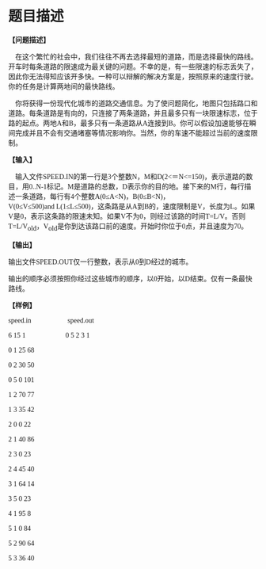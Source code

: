 # 题目描述


<p>
	<span style="font-weight:bold;font-size:10.5000pt;font-family:&#39;宋体&#39;;">【问题描述】</span><span style="font-weight:bold;font-size:10.5000pt;font-family:&#39;宋体&#39;;"></span> 
</p>
<p>
	<span style="font-size:10.5000pt;font-family:&#39;宋体&#39;;">    在这个繁忙的社会中，我们往往不再去选择最短的道路，而是选择最快的路线。开车时每条道路的限速成为最关键的问题。不幸的是，有一些限速的标志丢失了，因此你无法得知应该开多快。一种可以辩解的解决方案是，按照原来的速度行驶。你的任务是计算两地间的最快路线。</span><span style="font-size:10.5000pt;font-family:&#39;宋体&#39;;"></span> 
</p>
<p>
	<span style="font-size:10.5000pt;font-family:&#39;宋体&#39;;">    你将获得一份现代化城市的道路交通信息。为了使问题简化，地图只包括路口和道路。每条道路是有向的，只连接了两条道路，并且最多只有一块限速标志，位于路的起点。两地<span>A</span><span>和</span><span>B</span><span>，最多只有一条道路从</span><span>A</span><span>连接到</span><span>B</span><span>。你可以假设加速能够在瞬间完成并且不会有交通堵塞等情况影响你。当然，你的车速不能超过当前的速度限制。</span></span><span style="font-size:10.5000pt;font-family:&#39;宋体&#39;;"></span> 
</p>
<p>
	<span style="font-weight:bold;font-size:10.5000pt;font-family:&#39;宋体&#39;;">【输入】</span><span style="font-weight:bold;font-size:10.5000pt;font-family:&#39;宋体&#39;;"></span> 
</p>
<p>
	<span style="font-size:10.5000pt;font-family:&#39;宋体&#39;;">    输入文件<span>SPEED.IN</span><span>的第一行是</span><span>3</span><span>个整数</span><span>N</span><span>，</span><span>M</span><span>和</span><span>D</span></span><span style="font-size:10.5000pt;font-family:&#39;宋体&#39;;">(</span><span style="font-size:10.5000pt;font-family:&#39;宋体&#39;;">2</span><span style="font-size:10.5000pt;font-family:&#39;宋体&#39;;">&lt;</span><span style="font-size:10.5000pt;font-family:&#39;宋体&#39;;">＝<span>N</span></span><span style="font-size:10.5000pt;font-family:&#39;宋体&#39;;">&lt;</span><span style="font-size:10.5000pt;font-family:&#39;宋体&#39;;">=150</span><span style="font-size:10.5000pt;font-family:&#39;宋体&#39;;">)</span><span style="font-size:10.5000pt;font-family:&#39;宋体&#39;;">，表示道路的数目，用<span>0..N</span></span><span style="font-size:10.5000pt;font-family:&#39;宋体&#39;;">-</span><span style="font-size:10.5000pt;font-family:&#39;宋体&#39;;">1<span>标记。</span><span>M</span><span>是道路的总数，</span><span>D</span><span>表示你的目的地。接下来的</span><span>M</span><span>行，每行描述一条道路，每行有</span><span>4</span><span>个整数</span><span>A</span></span><span style="font-size:10.5000pt;font-family:&#39;宋体&#39;;">(</span><span style="font-size:10.5000pt;font-family:&#39;宋体&#39;;">0<span>≤</span><span>A</span></span><span style="font-size:10.5000pt;font-family:&#39;宋体&#39;;">&lt;</span><span style="font-size:10.5000pt;font-family:&#39;宋体&#39;;">N</span><span style="font-size:10.5000pt;font-family:&#39;宋体&#39;;">)</span><span style="font-size:10.5000pt;font-family:&#39;宋体&#39;;">，<span>B</span></span><span style="font-size:10.5000pt;font-family:&#39;宋体&#39;;">(</span><span style="font-size:10.5000pt;font-family:&#39;宋体&#39;;">0<span>≤</span><span>B</span></span><span style="font-size:10.5000pt;font-family:&#39;宋体&#39;;">&lt;</span><span style="font-size:10.5000pt;font-family:&#39;宋体&#39;;">N</span><span style="font-size:10.5000pt;font-family:&#39;宋体&#39;;">)</span><span style="font-size:10.5000pt;font-family:&#39;宋体&#39;;">，<span>V</span></span><span style="font-size:10.5000pt;font-family:&#39;宋体&#39;;">(</span><span style="font-size:10.5000pt;font-family:&#39;宋体&#39;;">0<span>≤</span><span>V</span><span>≤</span><span>500</span></span><span style="font-size:10.5000pt;font-family:&#39;宋体&#39;;">)</span><span style="font-size:10.5000pt;font-family:&#39;宋体&#39;;">and L</span><span style="font-size:10.5000pt;font-family:&#39;宋体&#39;;">(</span><span style="font-size:10.5000pt;font-family:&#39;宋体&#39;;">1<span>≤</span><span>L</span><span>≤</span><span>500</span></span><span style="font-size:10.5000pt;font-family:&#39;宋体&#39;;">)</span><span style="font-size:10.5000pt;font-family:&#39;宋体&#39;;">，这条路是从<span>A</span><span>到</span><span>B</span><span>的，速度限制是</span><span>V</span><span>，长度为</span><span>L</span><span>。如果</span><span>V</span><span>是</span><span>0</span><span>，表示这条路的限速未知。如果</span><span>V</span><span>不为</span><span>0</span><span>，则经过该路的时间</span><span>T=L/V</span><span>。否则</span><span>T=L/V</span></span><span style="font-size:10.5000pt;font-family:&#39;宋体&#39;;vertical-align:sub;">old</span><span style="font-size:10.5000pt;font-family:&#39;宋体&#39;;">，<span>V</span></span><span style="font-size:10.5000pt;font-family:&#39;宋体&#39;;vertical-align:sub;">old</span><span style="font-size:10.5000pt;font-family:&#39;宋体&#39;;">是你到达该路口前的速度。开始时你位于<span>0</span><span>点，并且速度为</span><span>70</span><span>。</span></span><span style="font-size:10.5000pt;font-family:&#39;宋体&#39;;"></span> 
</p>
<p>
	<span style="font-weight:bold;font-size:10.5000pt;font-family:&#39;宋体&#39;;">【输出】</span><span style="font-weight:bold;font-size:10.5000pt;font-family:&#39;宋体&#39;;"></span> 
</p>
<p>
	<span style="font-size:10.5000pt;font-family:&#39;宋体&#39;;"> </span><span style="font-size:10.5000pt;font-family:&#39;宋体&#39;;">输出文件<span>SPEED.OUT</span><span>仅一行整数，表示从</span><span>0</span><span>到</span><span>D</span><span>经过的城市。</span></span><span style="font-size:10.5000pt;font-family:&#39;宋体&#39;;"></span> 
</p>
<p>
	<span style="font-size:10.5000pt;font-family:&#39;宋体&#39;;"> </span><span style="font-size:10.5000pt;font-family:&#39;宋体&#39;;">输出的顺序必须按照你经过这些城市的顺序，以<span>0</span><span>开始，以</span><span>D</span><span>结束。仅有一条最快路线。</span></span><span style="font-size:10.5000pt;font-family:&#39;宋体&#39;;"></span> 
</p>
<p>
	<span style="font-weight:bold;font-size:10.5000pt;font-family:&#39;宋体&#39;;">【样例】</span><span style="font-weight:bold;font-size:10.5000pt;font-family:&#39;宋体&#39;;"></span> 
</p>
<p>
	<span style="font-size:10.5000pt;font-family:&#39;宋体&#39;;"> </span><span style="font-size:10.5000pt;font-family:&#39;宋体&#39;;">speed.in                     </span><span style="font-size:10.5000pt;font-family:&#39;宋体&#39;;">speed.out</span><span style="font-size:10.5000pt;font-family:&#39;宋体&#39;;"></span> 
</p>
<p>
	<span style="font-size:10.5000pt;font-family:&#39;宋体&#39;;"> </span><span style="font-size:10.5000pt;font-family:&#39;宋体&#39;;">6 15 1                      </span><span style="font-size:10.5000pt;font-family:&#39;宋体&#39;;"> </span><span style="font-size:10.5000pt;font-family:&#39;宋体&#39;;"> </span><span style="font-size:10.5000pt;font-family:&#39;宋体&#39;;"> </span><span style="font-size:10.5000pt;font-family:&#39;宋体&#39;;"> </span><span style="font-size:10.5000pt;font-family:&#39;宋体&#39;;"> </span><span style="font-size:10.5000pt;font-family:&#39;宋体&#39;;">0 5 2 3 1</span><span style="font-size:10.5000pt;font-family:&#39;宋体&#39;;"></span> 
</p>
<p>
	<span style="font-size:10.5000pt;font-family:&#39;宋体&#39;;"> </span><span style="font-size:10.5000pt;font-family:&#39;宋体&#39;;">0 1 25 68</span><span style="font-size:10.5000pt;font-family:&#39;宋体&#39;;"></span> 
</p>
<p>
	<span style="font-size:10.5000pt;font-family:&#39;宋体&#39;;"> </span><span style="font-size:10.5000pt;font-family:&#39;宋体&#39;;">0 2 30 50</span><span style="font-size:10.5000pt;font-family:&#39;宋体&#39;;"></span> 
</p>
<p>
	<span style="font-size:10.5000pt;font-family:&#39;宋体&#39;;"> </span><span style="font-size:10.5000pt;font-family:&#39;宋体&#39;;">0 5 0 101</span><span style="font-size:10.5000pt;font-family:&#39;宋体&#39;;"></span> 
</p>
<p>
	<span style="font-size:10.5000pt;font-family:&#39;宋体&#39;;"> </span><span style="font-size:10.5000pt;font-family:&#39;宋体&#39;;">1 2 70 77</span><span style="font-size:10.5000pt;font-family:&#39;宋体&#39;;"></span> 
</p>
<p>
	<span style="font-size:10.5000pt;font-family:&#39;宋体&#39;;"> </span><span style="font-size:10.5000pt;font-family:&#39;宋体&#39;;">1 3 35 42</span><span style="font-size:10.5000pt;font-family:&#39;宋体&#39;;"></span> 
</p>
<p>
	<span style="font-size:10.5000pt;font-family:&#39;宋体&#39;;"> </span><span style="font-size:10.5000pt;font-family:&#39;宋体&#39;;">2 0 0 22</span><span style="font-size:10.5000pt;font-family:&#39;宋体&#39;;"></span> 
</p>
<p>
	<span style="font-size:10.5000pt;font-family:&#39;宋体&#39;;"> </span><span style="font-size:10.5000pt;font-family:&#39;宋体&#39;;">2 1 40 86</span><span style="font-size:10.5000pt;font-family:&#39;宋体&#39;;"></span> 
</p>
<p>
	<span style="font-size:10.5000pt;font-family:&#39;宋体&#39;;"> </span><span style="font-size:10.5000pt;font-family:&#39;宋体&#39;;">2 3 0 23</span><span style="font-size:10.5000pt;font-family:&#39;宋体&#39;;"></span> 
</p>
<p>
	<span style="font-size:10.5000pt;font-family:&#39;宋体&#39;;"> </span><span style="font-size:10.5000pt;font-family:&#39;宋体&#39;;">2 4 45 40</span><span style="font-size:10.5000pt;font-family:&#39;宋体&#39;;"></span> 
</p>
<p>
	<span style="font-size:10.5000pt;font-family:&#39;宋体&#39;;"> </span><span style="font-size:10.5000pt;font-family:&#39;宋体&#39;;">3 1 64 14</span><span style="font-size:10.5000pt;font-family:&#39;宋体&#39;;"></span> 
</p>
<p>
	<span style="font-size:10.5000pt;font-family:&#39;宋体&#39;;"> </span><span style="font-size:10.5000pt;font-family:&#39;宋体&#39;;">3 5 0 23</span><span style="font-size:10.5000pt;font-family:&#39;宋体&#39;;"></span> 
</p>
<p>
	<span style="font-size:10.5000pt;font-family:&#39;宋体&#39;;"> </span><span style="font-size:10.5000pt;font-family:&#39;宋体&#39;;">4 1 95 8</span><span style="font-size:10.5000pt;font-family:&#39;宋体&#39;;"></span> 
</p>
<p>
	<span style="font-size:10.5000pt;font-family:&#39;宋体&#39;;"> </span><span style="font-size:10.5000pt;font-family:&#39;宋体&#39;;">5 1 0 84</span><span style="font-size:10.5000pt;font-family:&#39;宋体&#39;;"></span> 
</p>
<p>
	<span style="font-size:10.5000pt;font-family:&#39;宋体&#39;;"> </span><span style="font-size:10.5000pt;font-family:&#39;宋体&#39;;">5 2 90 64</span><span style="font-size:10.5000pt;font-family:&#39;宋体&#39;;"></span> 
</p>
<p>
	<span style="font-size:10.5000pt;font-family:&#39;宋体&#39;;"> </span><span style="font-size:10.5000pt;font-family:&#39;宋体&#39;;">5 3 36 40</span><span style="font-size:10.5000pt;font-family:&#39;宋体&#39;;"></span> 
</p>
<p>
	<br/>
</p>
